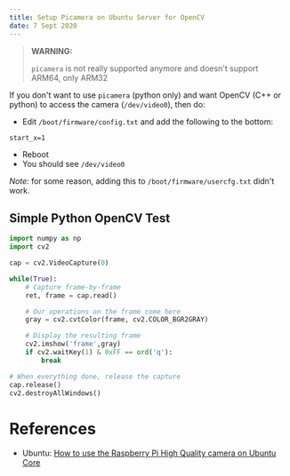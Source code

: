 ```yaml
---
title: Setup Picamera on Ubuntu Server for OpenCV
date: 7 Sept 2020
---
```


> **WARNING:**
>
> `picamera` is not really supported anymore and doesn't support ARM64, only ARM32


If you don't want to use `picamera` (python only) and want OpenCV (C++ or python) to access
the camera (`/dev/video0`), then do:

- Edit `/boot/firmware/config.txt` and add the following to the bottom:
```
start_x=1
```
- Reboot
- You should see `/dev/video0`


*Note:* for some reason, adding this to `/boot/firmware/usercfg.txt` didn't work.

## Simple Python OpenCV Test

```python
import numpy as np
import cv2

cap = cv2.VideoCapture(0)

while(True):
    # Capture frame-by-frame
    ret, frame = cap.read()

    # Our operations on the frame come here
    gray = cv2.cvtColor(frame, cv2.COLOR_BGR2GRAY)

    # Display the resulting frame
    cv2.imshow('frame',gray)
    if cv2.waitKey(1) & 0xFF == ord('q'):
        break

# When everything done, release the capture
cap.release()
cv2.destroyAllWindows()
```

# References

- Ubuntu: [How to use the Raspberry Pi High Quality camera on Ubuntu Core](https://ubuntu.com/blog/how-to-stream-video-with-raspberry-pi-hq-camera-on-ubuntu-core)
